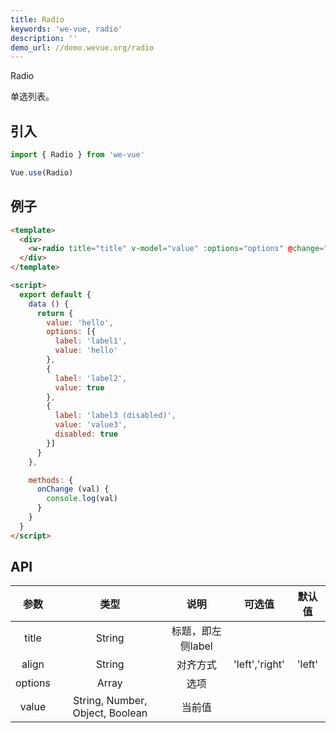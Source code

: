 ```yaml
---
title: Radio
keywords: 'we-vue, radio'
description: ''
demo_url: //demo.wevue.org/radio
---
```


Radio

单选列表。

## 引入

```js
import { Radio } from 'we-vue'

Vue.use(Radio)
```

## 例子

```html
<template>
  <div>
    <w-radio title="title" v-model="value" :options="options" @change="onChange"></w-radio>
  </div>
</template>

<script>
  export default {
    data () {
      return {
        value: 'hello',
        options: [{
          label: 'label1',
          value: 'hello'
        },
        {
          label: 'label2',
          value: true
        },
        {
          label: 'label3 (disabled)',
          value: 'value3',
          disabled: true
        }]
      }
    },

    methods: {
      onChange (val) {
        console.log(val)
      }
    }
  }
</script>
```

## API

|   参数   |   类型    |   说明   | 可选值  |  默认值  |
| :----: | :-----: | :----: | :--: | :---: |
| title  | String  |  标题，即左侧label   |      |       |
| align  | String  |  对齐方式   |  'left','right'    |   'left'    |
| options  | Array  |  选项   |      |       |
| value | String, Number, Object, Boolean | 当前值 |      |    |
